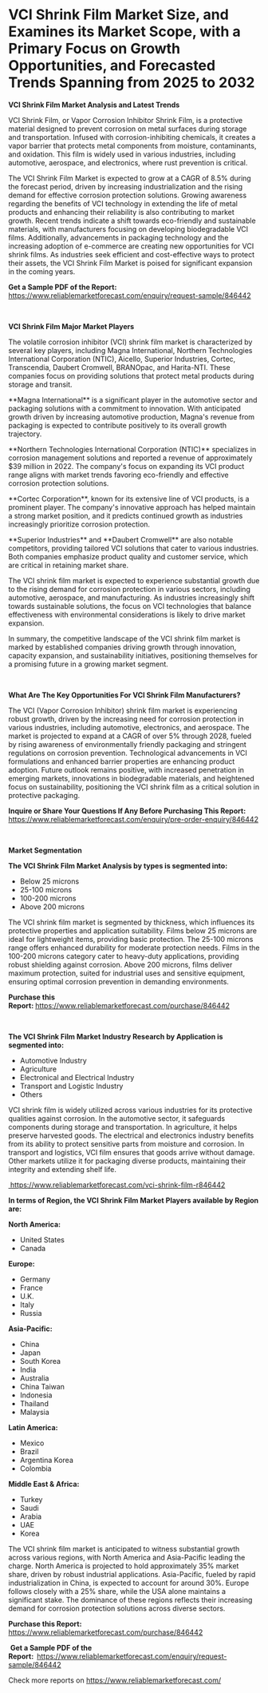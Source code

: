<p><h1>VCI Shrink Film Market Size, and Examines its Market Scope, with a Primary Focus on Growth Opportunities, and Forecasted Trends Spanning from 2025 to 2032</h1></p><p><strong>VCI Shrink Film Market Analysis and Latest Trends</strong></p>
<p><p>VCI Shrink Film, or Vapor Corrosion Inhibitor Shrink Film, is a protective material designed to prevent corrosion on metal surfaces during storage and transportation. Infused with corrosion-inhibiting chemicals, it creates a vapor barrier that protects metal components from moisture, contaminants, and oxidation. This film is widely used in various industries, including automotive, aerospace, and electronics, where rust prevention is critical.</p><p>The VCI Shrink Film Market is expected to grow at a CAGR of 8.5% during the forecast period, driven by increasing industrialization and the rising demand for effective corrosion protection solutions. Growing awareness regarding the benefits of VCI technology in extending the life of metal products and enhancing their reliability is also contributing to market growth. Recent trends indicate a shift towards eco-friendly and sustainable materials, with manufacturers focusing on developing biodegradable VCI films. Additionally, advancements in packaging technology and the increasing adoption of e-commerce are creating new opportunities for VCI shrink films. As industries seek efficient and cost-effective ways to protect their assets, the VCI Shrink Film Market is poised for significant expansion in the coming years.</p></p>
<p><strong>Get a Sample PDF of the Report:&nbsp;</strong> <a href="https://www.reliablemarketforecast.com/enquiry/request-sample/846442?utm_campaign=1890&utm_medium=2&utm_source=Github&utm_content=ia&utm_term=30012025&utm_id=vci-shrink-film">https://www.reliablemarketforecast.com/enquiry/request-sample/846442</a></p>
<p>&nbsp;</p>
<p><strong>VCI Shrink Film Major Market Players</strong></p>
<p><p>The volatile corrosion inhibitor (VCI) shrink film market is characterized by several key players, including Magna International, Northern Technologies International Corporation (NTIC), Aicello, Superior Industries, Cortec, Transcendia, Daubert Cromwell, BRANOpac, and Harita-NTI. These companies focus on providing solutions that protect metal products during storage and transit.</p><p>**Magna International** is a significant player in the automotive sector and packaging solutions with a commitment to innovation. With anticipated growth driven by increasing automotive production, Magna's revenue from packaging is expected to contribute positively to its overall growth trajectory.</p><p>**Northern Technologies International Corporation (NTIC)** specializes in corrosion management solutions and reported a revenue of approximately $39 million in 2022. The company's focus on expanding its VCI product range aligns with market trends favoring eco-friendly and effective corrosion protection solutions.</p><p>**Cortec Corporation**, known for its extensive line of VCI products, is a prominent player. The company's innovative approach has helped maintain a strong market position, and it predicts continued growth as industries increasingly prioritize corrosion protection.</p><p>**Superior Industries** and **Daubert Cromwell** are also notable competitors, providing tailored VCI solutions that cater to various industries. Both companies emphasize product quality and customer service, which are critical in retaining market share.</p><p>The VCI shrink film market is expected to experience substantial growth due to the rising demand for corrosion protection in various sectors, including automotive, aerospace, and manufacturing. As industries increasingly shift towards sustainable solutions, the focus on VCI technologies that balance effectiveness with environmental considerations is likely to drive market expansion.</p><p>In summary, the competitive landscape of the VCI shrink film market is marked by established companies driving growth through innovation, capacity expansion, and sustainability initiatives, positioning themselves for a promising future in a growing market segment.</p></p>
<p>&nbsp;</p>
<p><strong>What Are The Key Opportunities For VCI Shrink Film Manufacturers?</strong></p>
<p><p>The VCI (Vapor Corrosion Inhibitor) shrink film market is experiencing robust growth, driven by the increasing need for corrosion protection in various industries, including automotive, electronics, and aerospace. The market is projected to expand at a CAGR of over 5% through 2028, fueled by rising awareness of environmentally friendly packaging and stringent regulations on corrosion prevention. Technological advancements in VCI formulations and enhanced barrier properties are enhancing product adoption. Future outlook remains positive, with increased penetration in emerging markets, innovations in biodegradable materials, and heightened focus on sustainability, positioning the VCI shrink film as a critical solution in protective packaging.</p></p>
<p><strong>Inquire or Share Your Questions If Any Before Purchasing This Report:</strong> <a href="https://www.reliablemarketforecast.com/enquiry/pre-order-enquiry/846442?utm_campaign=1890&utm_medium=2&utm_source=Github&utm_content=ia&utm_term=30012025&utm_id=vci-shrink-film">https://www.reliablemarketforecast.com/enquiry/pre-order-enquiry/846442</a></p>
<p>&nbsp;</p>
<p><strong>Market Segmentation</strong></p>
<p><strong>The VCI Shrink Film Market Analysis by types is segmented into:</strong></p>
<p><ul><li>Below 25 microns</li><li>25-100 microns</li><li>100-200 microns</li><li>Above 200 microns</li></ul></p>
<p><p>The VCI shrink film market is segmented by thickness, which influences its protective properties and application suitability. Films below 25 microns are ideal for lightweight items, providing basic protection. The 25-100 microns range offers enhanced durability for moderate protection needs. Films in the 100-200 microns category cater to heavy-duty applications, providing robust shielding against corrosion. Above 200 microns, films deliver maximum protection, suited for industrial uses and sensitive equipment, ensuring optimal corrosion prevention in demanding environments.</p></p>
<p><strong>Purchase this Report:&nbsp;</strong><a href="https://www.reliablemarketforecast.com/purchase/846442?utm_campaign=1890&utm_medium=2&utm_source=Github&utm_content=ia&utm_term=30012025&utm_id=vci-shrink-film">https://www.reliablemarketforecast.com/purchase/846442</a></p>
<p>&nbsp;</p>
<p><strong>The VCI Shrink Film Market Industry Research by Application is segmented into:</strong></p>
<p><ul><li>Automotive Industry</li><li>Agriculture</li><li>Electronical and Electrical Industry</li><li>Transport and Logistic Industry</li><li>Others</li></ul></p>
<p><p>VCI shrink film is widely utilized across various industries for its protective qualities against corrosion. In the automotive sector, it safeguards components during storage and transportation. In agriculture, it helps preserve harvested goods. The electrical and electronics industry benefits from its ability to protect sensitive parts from moisture and corrosion. In transport and logistics, VCI film ensures that goods arrive without damage. Other markets utilize it for packaging diverse products, maintaining their integrity and extending shelf life.</p></p>
<p><a href="https://www.reliablemarketforecast.com/vci-shrink-film-r846442?utm_campaign=1890&utm_medium=2&utm_source=Github&utm_content=ia&utm_term=30012025&utm_id=vci-shrink-film">&nbsp;https://www.reliablemarketforecast.com/vci-shrink-film-r846442</a></p>
<p><strong>In terms of Region, the VCI Shrink Film Market Players available by Region are:</strong></p>
<p>
    <p> <strong> North America: </strong>
        <ul>
            <li>United States</li>
            <li>Canada</li>
        </ul>
        </p> 
    <p> <strong> Europe: </strong>
        <ul>
            <li>Germany</li>
            <li>France</li>
            <li>U.K.</li>
            <li>Italy</li>
            <li>Russia</li>
        </ul>
        </p> 
    <p> <strong> Asia-Pacific: </strong>
        <ul>
            <li>China</li>
            <li>Japan</li>
            <li>South Korea</li>
            <li>India</li>
            <li>Australia</li>
            <li>China Taiwan</li>
            <li>Indonesia</li>
            <li>Thailand</li>
            <li>Malaysia</li>
        </ul>
        </p> 
    <p> <strong> Latin America: </strong>
        <ul>
            <li>Mexico</li>
            <li>Brazil</li>
            <li>Argentina Korea</li>
            <li>Colombia</li>
        </ul>
        </p> 
    <p> <strong> Middle East & Africa: </strong>
        <ul>
            <li>Turkey</li>
            <li>Saudi</li>
            <li>Arabia</li>
            <li>UAE</li>
            <li>Korea</li>
        </ul>
    </p>
    </p>
<p><p>The VCI shrink film market is anticipated to witness substantial growth across various regions, with North America and Asia-Pacific leading the charge. North America is projected to hold approximately 35% market share, driven by robust industrial applications. Asia-Pacific, fueled by rapid industrialization in China, is expected to account for around 30%. Europe follows closely with a 25% share, while the USA alone maintains a significant stake. The dominance of these regions reflects their increasing demand for corrosion protection solutions across diverse sectors.</p></p>
<p><strong>Purchase this Report: </strong><a href="https://www.reliablemarketforecast.com/purchase/846442?utm_campaign=1890&utm_medium=2&utm_source=Github&utm_content=ia&utm_term=30012025&utm_id=vci-shrink-film">https://www.reliablemarketforecast.com/purchase/846442</a></p>
<p>&nbsp;<strong>Get a Sample PDF of the Report:&nbsp;&nbsp;</strong><a href="https://www.reliablemarketforecast.com/enquiry/request-sample/846442?utm_campaign=1890&utm_medium=2&utm_source=Github&utm_content=ia&utm_term=30012025&utm_id=vci-shrink-film">https://www.reliablemarketforecast.com/enquiry/request-sample/846442</a></p>
<p><strong></strong></p>
<p>Check more reports on <a href="https://www.reliablemarketforecast.com/?utm_campaign=1890&utm_medium=2&utm_source=Github&utm_content=ia&utm_term=30012025&utm_id=vci-shrink-film">https://www.reliablemarketforecast.com/</a></p>